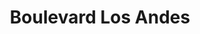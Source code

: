 ---
title: "Boulevard Los Andes"
url: /ciudad-autonoma-de-buenos-aires/boulevard-los-andes/
shop: Einkaufszentrum
---